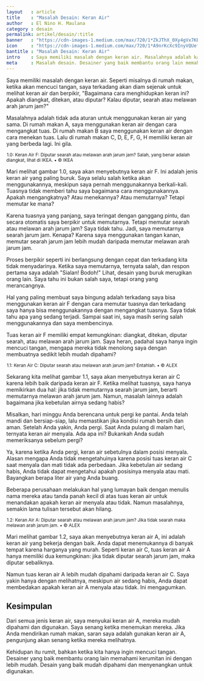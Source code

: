 ```yaml
---
layout   : article
title    : "Masalah Desain: Keran Air"
author   : El Nino H. Maulana
category : desain
permalink: artikel/desain/:title
banner   : "https://cdn-images-1.medium.com/max/720/1*ZkJThX_0Xy4gVx7KEzL_Hg.png"
icon     : "https://cdn-images-1.medium.com/max/720/1*A9nrKcXc9InyVQUefnKzEg.png"
bantitle : "Masalah Desain: Keran Air"
intro    : Saya memiliki masalah dengan keran air. Masalahnya adalah karena ada banyak cara untuk menggunakan keran air, menekannya, mengangkatnya dan memutarnya.
meta     : Masalah desain. Desainer yang baik membantu orang lain memahami kerumitan ini dengan lebih mudah. Desain yang baik mudah dipahami dan menyenangkan untuk digunakan.
---
```


Saya memiliki masalah dengan keran air. Seperti misalnya di rumah makan, ketika akan mencuci tangan, saya terkadang akan diam sejenak untuk melihat keran air dan berpikir, "Bagaimana cara menghidupkan keran ini? Apakah diangkat, ditekan, atau diputar? Kalau diputar, searah atau melawan arah jarum jam?"

Masalahnya adalah tidak ada aturan untuk menggunakan keran air yang sama. Di rumah makan A, saya menggunakan keran air dengan cara mengangkat tuas. Di rumah makan B saya menggunakan keran air dengan cara menekan tuas. Lalu di rumah makan C, D, E, F, G, H memiliki keran air yang berbeda lagi. Ini gila.

<img src="data:image/png;base64,R0lGODlhAQABAAD/ACwAAAAAAQABAAACADs=" data-src="https://cdn-images-1.medium.com/max/720/1*ZnWXDGpfoXggbyrACj7aRw.jpeg" alt="Keran Air F: Diputar searah atau melawan arah jarum jam?" title="Keran Air F: Diputar searah atau melawan arah jarum jam?"><small class="site-article__caption">1.0: Keran Air F: Diputar searah atau melawan arah jarum jam? Salah, yang benar adalah diangkat, lihat di IKEA. &bull; &copy; IKEA</small>

Mari melihat gambar 1.0, saya akan menyebutnya keran air F. Ini adalah jenis keran air yang paling buruk. Saya selalu salah ketika akan menggunakannya, meskipun saya pernah menggunakannya berkali-kali. Tuasnya tidak memberi tahu saya bagaimana cara menggunakannya. Apakah mengangkatnya? Atau menekannya? Atau memutarnya? Tetapi memutar ke mana?

Karena tuasnya yang panjang, saya teringat dengan ganggang pintu, dan secara otomatis saya berpikir untuk memutarnya. Tetapi memutar searah atau melawan arah jarum jam? Saya tidak tahu. Jadi, saya memutarnya searah jarum jam. Kenapa? Karena saya menggunakan tangan kanan, memutar searah jarum jam lebih mudah daripada memutar melawan arah jarum jam.

Proses berpikir seperti ini berlangsung dengan cepat dan terkadang kita tidak menyadarinya. Ketika saya memutarnya, ternyata salah, dan respon pertama saya adalah "Sialan! Bodoh!" Lihat, desain yang buruk merugikan orang lain. Saya tahu ini bukan salah saya, tetapi orang yang merancangnya.

Hal yang paling membuat saya bingung adalah terkadang saya bisa menggunakan keran air F dengan cara memutar tuasnya dan terkadang saya hanya bisa menggunakannya dengan mengangkat tuasnya. Saya tidak tahu apa yang sedang terjadi. Sampai saat ini, saya masih sering salah menggunakannya dan saya membencinya.

Tuas keran air F memiliki empat kemungkinan: diangkat, ditekan, diputar searah, atau melawan arah jarum jam. Saya heran, padahal saya hanya ingin mencuci tangan, mengapa mereka tidak menolong saya dengan membuatnya sedikit lebih mudah dipahami?

<img src="data:image/png;base64,R0lGODlhAQABAAD/ACwAAAAAAQABAAACADs=" data-src="https://cdn-images-1.medium.com/max/720/1*cFUiLawHdlsdBN4TZHL8mQ.jpeg" alt="Keran Air C: Diputar searah atau melawan arah jarum jam?" title="Keran Air C: Diputar searah atau melawan arah jarum jam?"><small class="site-article__caption">1.1: Keran Air C: Diputar searah atau melawan arah jarum jam? Entahlah. &bull; &copy; ALEX</small>

Sekarang kita melihat gambar 1.1, saya akan menyebutnya keran air C karena lebih baik daripada keran air F. Ketika melihat tuasnya, saya hanya memikirkan dua hal: jika tidak memutarnya searah jarum jam, berarti memutarnya melawan arah jarum jam. Namun, masalah lainnya adalah bagaimana jika kebetulan airnya sedang habis?

Misalkan, hari minggu Anda berencana untuk pergi ke pantai. Anda telah mandi dan bersiap-siap, lalu memastikan jika kondisi rumah bersih dan aman. Setelah Anda yakin, Anda pergi. Saat Anda pulang di malam hari, ternyata keran air menyala. Ada apa ini? Bukankah Anda sudah memeriksanya sebelum pergi?

Ya, karena ketika Anda pergi, keran air sebetulnya dalam posisi menyala. Alasan mengapa Anda tidak mengetahuinya karena posisi tuas keran air C saat menyala dan mati tidak ada perbedaan. Jika kebetulan air sedang habis, Anda tidak dapat mengetahui apakah posisinya menyala atau mati. Bayangkan berapa liter air yang Anda buang.

Beberapa perusahaan melakukan hal yang lumayan baik dengan menulis nama mereka atau tanda panah kecil di atas tuas keran air untuk menandakan apakah keran air menyala atau tidak. Namun masalahnya, semakin lama tulisan tersebut akan hilang.

<img src="data:image/png;base64,R0lGODlhAQABAAD/ACwAAAAAAQABAAACADs=" data-src="https://cdn-images-1.medium.com/max/720/1*GEFudyRUCC92b54Hklr0iw.jpeg" alt="Keran Air A: Diputar searah atau melawan arah jarum jam?" title="Keran Air A: Diputar searah atau melawan arah jarum jam?"><small class="site-article__caption">1.2: Keran Air A: Diputar searah atau melawan arah jarum jam? Jika tidak searah maka melawan arah jarum jam. &bull; &copy; ALEX</small>

Mari melihat gambar 1.2, saya akan menyebutnya keran air A, ini adalah keran air yang bekerja dengan baik. Anda dapat menemukannya di banyak tempat karena harganya yang murah. Seperti keran air C, tuas keran air A hanya memiliki dua kemungkinan: jika tidak diputar searah jarum jam, maka diputar sebaliknya.

Namun tuas keran air A lebih mudah dipahami daripada keran air C. Saya yakin hanya dengan melihatnya, meskipun air sedang habis, Anda dapat membedakan apakah keran air A menyala atau tidak. Ini mengagumkan.

## Kesimpulan

Dari semua jenis keran air, saya menyukai keran air A, mereka mudah dipahami dan digunakan. Saya senang ketika menemukan mereka. Jika Anda mendirikan rumah makan, saran saya adalah gunakan keran air A, pengunjung akan senang ketika mereka melihatnya.

Kehidupan itu rumit, bahkan ketika kita hanya ingin mencuci tangan. Desainer yang baik membantu orang lain memahami kerumitan ini dengan lebih mudah. Desain yang baik mudah dipahami dan menyenangkan untuk digunakan.
